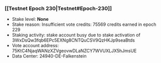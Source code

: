 ### [[Testnet Epoch 230|Testnet#Epoch-230]]
* Stake level: **None**
* Stake reason: Insufficient vote credits: 75569 credits earned in epoch 229
* Staking activity: stake account busy due to stake activation of 3WxDsQw3fqb6EPc5EXNg8CNTQuCSV9QzHKJp9seaBtds
* Vote account address: 75KtC4NjaqWANzXZVgeovwDLaNZCY7WVUXLJX5hJmsUE
* Data Center: 24940-DE-Falkenstein